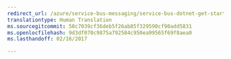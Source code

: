 ```yaml
---
redirect_url: /azure/service-bus-messaging/service-bus-dotnet-get-started-with-queues
translationtype: Human Translation
ms.sourcegitcommit: 50c7039cf36deb5f26ab85f329590cf90add5831
ms.openlocfilehash: 9d3df070c9875a792584c950ea99565f69f8aea0
ms.lasthandoff: 02/16/2017

---
```


